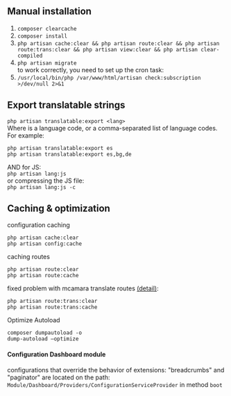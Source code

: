 ## Manual installation
1. ```composer clearcache```
1. ```composer install```
1. ```php artisan cache:clear && php artisan route:clear && php artisan route:trans:clear && php artisan view:clear && php artisan clear-compiled```
1. ```php artisan migrate``` \
to work correctly, you need to set up the cron task:
1. ```/usr/local/bin/php /var/www/html/artisan check:subscription >/dev/null 2>&1```

## Export translatable strings
```php artisan translatable:export <lang>``` \
Where <lang> is a language code, or a comma-separated list of language codes.
For example: 
```
php artisan translatable:export es
php artisan translatable:export es,bg,de
```
AND for JS: \
```php artisan lang:js``` \
or compressing the JS file: \
```php artisan lang:js -c``` 

## Caching & optimization
configuration caching 
```
php artisan cache:clear
php artisan config:cache
```
caching routes 
```
php artisan route:clear
php artisan route:cache
```
fixed problem with mcamara translate routes [(detail)](https://github.com/czim/laravel-localization-route-cache): 
```
php artisan route:trans:clear
php artisan route:trans:cache
``` 

Optimize Autoload 
```
composer dumpautoload -o
dump-autoload –optimize
```

#### Configuration Dashboard module
configurations that override the behavior of extensions: "breadcrumbs" and "paginator" are located on the path: \
```Module/Dashboard/Providers/ConfigurationServiceProvider``` in method ```boot```
